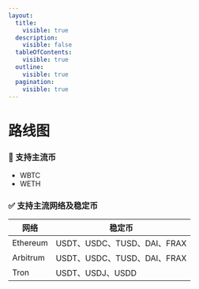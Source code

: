 ```yaml
---
layout:
  title:
    visible: true
  description:
    visible: false
  tableOfContents:
    visible: true
  outline:
    visible: true
  pagination:
    visible: true
---
```


# 路线图

### 🔨 支持主流币

* WBTC
* WETH

### ✅ 支持主流网络及稳定币

| 网络       | 稳定币                     |
| -------- | ----------------------- |
| Ethereum | USDT、USDC、TUSD、DAI、FRAX |
| Arbitrum | USDT、USDC、TUSD、DAI、FRAX |
| Tron     | USDT、USDJ、USDD          |





